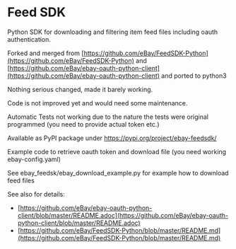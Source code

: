 Feed SDK
==========
Python SDK for downloading and filtering item feed files including oauth authentication.

Forked and merged from [https://github.com/eBay/FeedSDK-Python](https://github.com/eBay/FeedSDK-Python) and [https://github.com/eBay/ebay-oauth-python-client](https://github.com/eBay/ebay-oauth-python-client) and ported to python3

Nothing serious changed, made it barely working. 

Code is not improved yet and would need some maintenance. 

Automatic Tests not working due to the nature the tests were original programmed (you need to provide actual token etc.)

Available as PyPI package under https://pypi.org/project/ebay-feedsdk/

Example code to retrieve oauth token and download file (you need working ebay-config.yaml)

See ebay_feedsk/ebay_download_example.py for example how to download feed files

See also for details:

* [https://github.com/eBay/ebay-oauth-python-client/blob/master/README.adoc](https://github.com/eBay/ebay-oauth-python-client/blob/master/README.adoc)
* [https://github.com/eBay/FeedSDK-Python/blob/master/README.md](https://github.com/eBay/FeedSDK-Python/blob/master/README.md)
